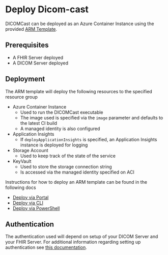 # Deploy  Dicom-cast

DICOMCast can be deployed as an Azure Container Instance using the provided [ARM Template](/converter/dicom-cast/samples/templates/default-azuredeploy.json).

## Prerequisites

* A FHIR Server deployed 
* A DICOM Server deployed

## Deployment

The ARM template will deploy the following resources to the specified resource group

* Azure Container Instance
    * Used to run the DICOMCast executable
    * The image used is specified via the `image` parameter and defaults to the latest CI build
    * A managed identity is also configured
* Application Insights
    * If `deployApplicationInsights` is specified, an Application Insights instance is deployed for logging
* Storage Account
    * Used to keep track of the state of the service
* KeyVault
    * Used to store the storage connection string
    * Is accessed via the managed identity specified on ACI

Instructions for how to deploy an ARM template can be found in the following docs
* [Deploy via Portal](https://docs.microsoft.com/en-us/azure/azure-resource-manager/templates/deploy-portal)
* [Deploy via CLI](https://docs.microsoft.com/en-us/azure/azure-resource-manager/templates/deploy-cli)
* [Deploy via PowerShell](https://docs.microsoft.com/en-us/azure/azure-resource-manager/templates/deploy-powershell)

## Authentication

The authentication used will depend on setup of your DICOM Server and your FHIR Server. For additional information regarding setting up authentication see [this documentation](docs/authentication.md).
